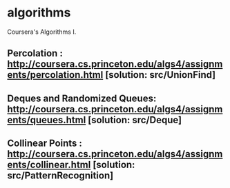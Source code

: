 # algorithms
Coursera's Algorithms I.
## Percolation : http://coursera.cs.princeton.edu/algs4/assignments/percolation.html [solution: src/UnionFind]
## Deques and Randomized Queues: http://coursera.cs.princeton.edu/algs4/assignments/queues.html [solution: src/Deque]
## Collinear Points : http://coursera.cs.princeton.edu/algs4/assignments/collinear.html [solution: src/PatternRecognition]

